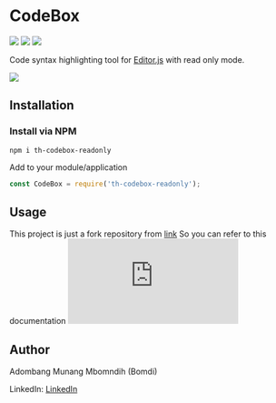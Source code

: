 # CodeBox

[![](https://img.shields.io/npm/v/@bomdi/codebox)](https://www.npmjs.com/package/@bomdi/codebox)
[![](https://img.shields.io/npm/dw/@bomdi/codebox)](https://www.npmjs.com/package/@bomdi/codebox)
[![](https://flat.badgen.net/npm/license/@bomdi/codebox)](https://www.npmjs.com/package/@bomdi/codebox)

Code syntax highlighting tool for [Editor.js](https://editorjs.io/) with read only mode.

![](https://firebasestorage.googleapis.com/v0/b/bomdisoft-28c17.appspot.com/o/images%2FCodeBox.png?alt=media&token=565a0782-f684-4f7d-8430-dfd4a5bdaa11)

## Installation

### Install via NPM

```shell
npm i th-codebox-readonly
```

Add to your module/application

```javascript
const CodeBox = require('th-codebox-readonly');
```


## Usage

This project is just a fork repository from [link](https://github.com/dev-juju/codebox)
So you can refer to this documentation ![original docs](https://github.com/dev-juju/codebox/blob/46b0d4e6bf98b1c44a74f1b76b4c7e344dae3093/readme.md)


## Author

Adombang Munang Mbomndih (Bomdi)

LinkedIn: [LinkedIn](https://www.linkedin.com/in/kenmogne/)

